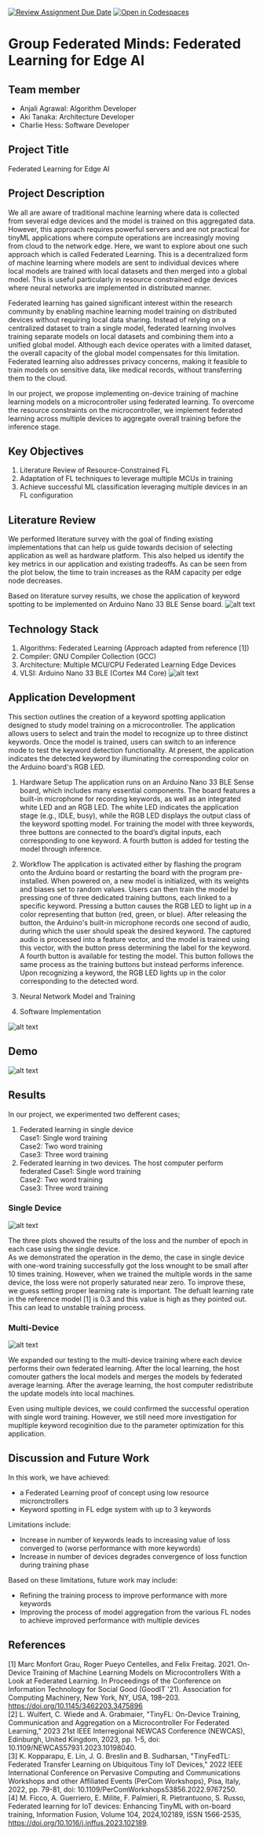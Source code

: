 [![Review Assignment Due Date](https://classroom.github.com/assets/deadline-readme-button-22041afd0340ce965d47ae6ef1cefeee28c7c493a6346c4f15d667ab976d596c.svg)](https://classroom.github.com/a/Buol6fpg)
[![Open in Codespaces](https://classroom.github.com/assets/launch-codespace-2972f46106e565e64193e422d61a12cf1da4916b45550586e14ef0a7c637dd04.svg)](https://classroom.github.com/open-in-codespaces?assignment_repo_id=16987558)

# Group Federated Minds: Federated Learning for Edge AI

## Team member
- Anjali Agrawal: Algorithm Developer
- Aki Tanaka: Architecture Developer
- Charlie Hess: Software Developer

## Project Title
Federated Learning for Edge AI

## Project Description
We all are aware of traditional machine learning where data is collected from several edge devices and the model is trained on this aggregated data. However, this approach requires powerful servers and are not practical for tinyML applications where compute operations are increasingly moving from cloud to the network edge. Here, we want to explore about one such approach which is called Federated Learning. This is a decentralized form of machine learning where models are sent to individual devices where local models are trained with local datasets and then merged into a global model. This is useful particularly in resource constrained edge devices where neural networks are implemented in distributed manner.

Federated learning has gained significant interest within the research community by enabling machine learning model training on distributed devices without requiring local data sharing. Instead of relying on a centralized dataset to train a single model, federated learning involves training separate models on local datasets and combining them into a unified global model. Although each device operates with a limited dataset, the overall capacity of the global model compensates for this limitation. Federated learning also addresses privacy concerns, making it feasible to train models on sensitive data, like medical records, without transferring them to the cloud.

In our project, we propose implementing on-device training of machine learning models on a microcontroller using federated learning. To overcome the resource constraints on the microcontroller, we implement federated learning across multiple devices to aggregate overall training before the inference stage.

## Key Objectives
1. Literature Review of Resource-Constrained FL
2. Adaptation of FL techniques to leverage multiple MCUs in training
4. Achieve successful ML classification leveraging multiple devices in an FL configuration

## Literature Review
We performed literature survey with the goal of finding existing implementations that can help us guide towards decision of selecting application as well as hardware platform. This also helped us identify the key metrics in our application and existing tradeoffs. As can be seen from the plot below, the time to train increases as the RAM capacity per edge node decreases.

Based on literature survey results, we chose the application of keyword spotting to be implemented on Arduino Nano 33 BLE Sense board.
![alt text](https://github.com/hplp/ai-hardware-project-6501_group2/blob/main/Literature_Survey.jpg)


## Technology Stack
1. Algorithms: Federated Learning (Approach adapted from reference [1])
2. Compiler: GNU Compiler Collection (GCC)
3. Architecture: Multiple MCU/CPU Federated Learning Edge Devices
4. VLSI: Arduino Nano 33 BLE (Cortex M4 Core)
![alt text](https://github.com/hplp/ai-hardware-project-6501_group2/blob/main/Platform.jpg)

## Application Development
This section outlines the creation of a keyword spotting application designed to study model training on a microcontroller. The application allows users to select and train the model to recognize up to three distinct keywords. Once the model is trained, users can switch to an inference mode to test the keyword detection functionality. At present, the application indicates the detected keyword by illuminating the corresponding color on the Arduino board's RGB LED.

1. Hardware Setup
The application runs on an Arduino Nano 33 BLE Sense board, which includes many essential components. The board features a built-in microphone for recording keywords, as well as an integrated white LED and an RGB LED. The white LED indicates the application stage (e.g., IDLE, busy), while the RGB LED displays the output class of the keyword spotting model. For training the model with three keywords, three buttons are connected to the board’s digital inputs, each corresponding to one keyword. A fourth button is added for testing the model through inference.

2. Workflow
The application is activated either by flashing the program onto the Arduino board or restarting the board with the program pre-installed. When powered on, a new model is initialized, with its weights and biases set to random values. Users can then train the model by pressing one of three dedicated training buttons, each linked to a specific keyword. Pressing a button causes the RGB LED to light up in a color representing that button (red, green, or blue). After releasing the button, the Arduino's built-in microphone records one second of audio, during which the user should speak the desired keyword. The captured audio is processed into a feature vector, and the model is trained using this vector, with the button press determining the label for the keyword. A fourth button is available for testing the model. This button follows the same process as the training buttons but instead performs inference. Upon recognizing a keyword, the RGB LED lights up in the color corresponding to the detected word.

3. Neural Network Model and Training

4. Software Implementation

![alt text](https://github.com/hplp/ai-hardware-project-6501_group2/blob/main/Application_Development.jpg)

## Demo

![alt text](https://github.com/hplp/ai-hardware-project-6501_group2/blob/main/AIHardwareFLDemo-ezgif.com-optimize.gif)

## Results
In our project, we experimented two defferent cases; 
1. Federated learning in single device<br>
   Case1: Single word training<br>
   Case2: Two word training<br>
   Case3: Three word training
2. Federated learning in two devices. The host computer perform federated
   Case1: Single word training<br>
   Case2: Two word training<br>
   Case3: Three word training

### Single Device

![alt text](https://github.com/hplp/ai-hardware-project-6501_group2/blob/main/Results_Sing.jpg)


The three plots showed the results of the loss and the number of epoch in each case using the single device.<br>
As we demonstrated the operation in the demo, the case in single device with one-word training successfully got the loss wnought to be small after 10 times training. However, when we trained the multiple words in the same device, the loss were not properly saturated near zero. To improve these, we guess setting proper learning rate is important. The defualt learning rate in the reference model [1] is 0.3 and this value is high as they pointed out. This can lead to unstable training process.

### Multi-Device

![alt text](https://github.com/hplp/ai-hardware-project-6501_group2/blob/main/Results_Double.jpg)

We expanded our testing to the multi-device training where each device performs their own federated learning. After the local learning, the host comouter gathers the local models and merges the models by federated average learning. After the average learning, the host computer redistribute the update models into local machines.

Even using multiple devices, we could confirmed the successful operation with single word training. However, we still need more investigation for mupltiple keyword recoginition due to the parameter optimization for this application.

## Discussion and Future Work


In this work, we have achieved:​

- a Federated Learning proof of concept using low resource micronctrollers
- Keyword spotting in FL edge system with up to 3 keywords

Limitations include:

- Increase in number of keywords leads to increasing value of loss converged to (worse performance with more keywords)
- Increase in number of devices degrades convergence of loss function during training phase

Based on these limitations, future work may include:

- Refining the training process to improve performance with more keywords
- Improving the process of model aggregation from the various FL nodes to achieve improved performance with multiple devices

## References
[1] Marc Monfort Grau, Roger Pueyo Centelles, and Felix Freitag. 2021. On-Device Training of Machine Learning Models on Microcontrollers With a Look at Federated Learning. In Proceedings of the Conference on Information Technology for Social Good (GoodIT '21). Association for Computing Machinery, New York, NY, USA, 198–203. https://doi.org/10.1145/3462203.3475896<br>
[2] L. Wulfert, C. Wiede and A. Grabmaier, "TinyFL: On-Device Training, Communication and Aggregation on a Microcontroller For Federated Learning," 2023 21st IEEE Interregional NEWCAS Conference (NEWCAS), Edinburgh, United Kingdom, 2023, pp. 1-5, doi: 10.1109/NEWCAS57931.2023.10198040.<br>
[3] K. Kopparapu, E. Lin, J. G. Breslin and B. Sudharsan, "TinyFedTL: Federated Transfer Learning on Ubiquitous Tiny IoT Devices," 2022 IEEE International Conference on Pervasive Computing and Communications Workshops and other Affiliated Events (PerCom Workshops), Pisa, Italy, 2022, pp. 79-81, doi: 10.1109/PerComWorkshops53856.2022.9767250. <br>
[4] M. Ficco, A. Guerriero, E. Milite, F. Palmieri, R. Pietrantuono, S. Russo, Federated learning for IoT devices: Enhancing TinyML with on-board training, Information Fusion, Volume 104, 2024,102189, ISSN 1566-2535, https://doi.org/10.1016/j.inffus.2023.102189. <br>
